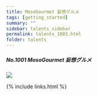 ```yaml
---
title: MosoGourmet 妄想グルメ  
tags: [getting_started]
summary: ""
sidebar: talents_sidebar
permalink: talents_1003.html
folder: talents
---
```



##### No.1001 MosoGourmet 妄想グルメ 
  

![](https://yt3.ggpht.com/ytc/AKedOLTyM7N9ltNARW9w0LGWT8WXwgSWB-TUCpjPUQadNQ=s176-c-k-c0x00ffffff-no-rj)







{% include links.html %}
